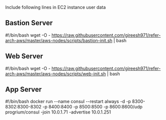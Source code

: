 Include following lines in EC2 instance user data

Bastion Server
--------------
#!/bin/bash
wget -O - https://raw.githubusercontent.com/gireesh971/refer-arch-aws/master/aws-nodes/scripts/bastion-init.sh | bash

Web Server
----------
#!/bin/bash
wget -O - https://raw.githubusercontent.com/gireesh971/refer-arch-aws/master/aws-nodes/scripts/web-init.sh | bash

App Server
----------
#!/bin/bash
docker run --name consul --restart always -d -p 8300-8302:8300-8302 -p 8400:8400 -p 8500:8500 -p 8600:8600/udp progrium/consul -join 10.0.1.71 -advertise 10.0.1.251



